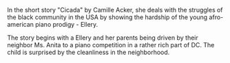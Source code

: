 In the short story "Cicada" by Camille Acker, she deals with the struggles of the black community in the USA by showing the hardship of the young afro-american piano prodigy - Ellery.

The story begins with a Ellery and her parents being driven by their neighbor Ms. Anita to a piano competition in a rather rich part of DC. The child is surprised by the cleanliness in the neighborhood. 